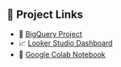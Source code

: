 ## 🔗 Project Links

- 📁 [BigQuery Project](https://console.cloud.google.com/bigquery?ws=!1m4!1m3!3m2!1sdata-analyst-project-463508!2semployeedata)
- 📈 [Looker Studio Dashboard](https://lookerstudio.google.com/reporting/6801f4b7-8bc8-412e-9c6c-2098aa7e317e)
- 📓 [Google Colab Notebook](https://colab.research.google.com/drive/1JnY2EbTZzNMNf6KKM6Qiyrwb461THCTc?usp=sharing)

